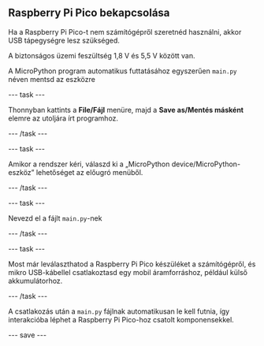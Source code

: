 ## Raspberry Pi Pico bekapcsolása

Ha a Raspberry Pi Pico-t nem számítógépről szeretnéd használni, akkor USB tápegységre lesz szükséged.

A biztonságos üzemi feszültség 1,8 V és 5,5 V között van.

A MicroPython program automatikus futtatásához egyszerűen `main.py` néven mentsd az eszközre

--- task ---

Thonnyban kattints a **File/Fájl** menüre, majd a **Save as/Mentés másként** elemre az utoljára írt programhoz.

--- /task ---

--- task ---

Amikor a rendszer kéri, válaszd ki a „MicroPython device/MicroPython-eszköz” lehetőséget az előugró menüből.

--- /task ---

--- task ---

Nevezd el a fájlt `main.py`-nek

--- /task ---

--- task ---

Most már leválaszthatod a Raspberry Pi Pico készüléket a számítógépről, és mikro USB-kábellel csatlakoztasd egy mobil áramforráshoz, például külső akkumulátorhoz.

--- /task ---

A csatlakozás után a `main.py` fájlnak automatikusan le kell futnia, így interakcióba léphet a Raspberry Pi Pico-hoz csatolt komponensekkel.

--- save ---
